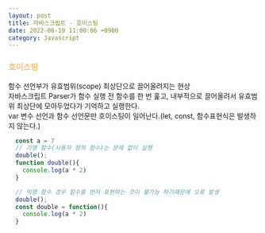 ```yaml
---
layout: post
title: 자바스크립트 - 호이스팅
date: 2022-06-19 11:00:06 +0900
category: Javascript
---
```


### <span style="color:#febc68;font-weight:bold">호이스팅</span>  
함수 선언부가 유효범위(scope) 최상단으로 끌어올려지는 현상  
자바스크립트 Parser가 함수 실행 전 함수를 한 번 훑고, 내부적으로 끌어올려서 유효범위 최상단에 모아두었다가 기억하고 실행한다.  
var 변수 선언과 함수 선언문만 호이스팅이 일어난다.(let, const, 함수표현식은 발생하지 않는다.)
```javascript
  const a = 7
  // 기명 함수(사용자 정의 함수)는 문제 없이 실행
  double();
  function double(){
    console.log(a * 2)
  }

  // 익명 함수 경우 함수를 먼저 표현하는 것이 불가능 하기때문에 오류 발생 
  double();
  const double = function(){
    console.log(a * 2)
  }

  
```